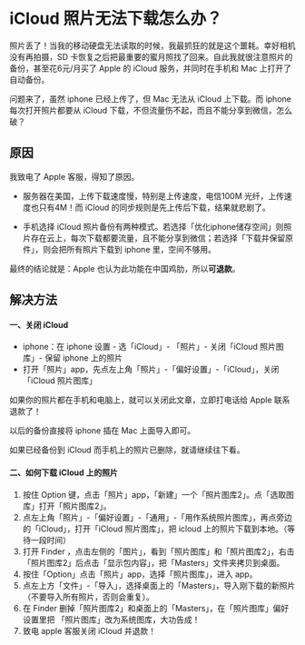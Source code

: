 # iCloud 照片无法下载怎么办？

照片丢了！当我的移动硬盘无法读取的时候，我最抓狂的就是这个噩耗。幸好相机没有再拍摄，SD 卡恢复之后把最重要的蜜月照找了回来。自此我就很注意照片的备份，甚至花6元/月买了 Apple 的 iCloud 服务，并同时在手机和 Mac 上打开了自动备份。

问题来了，虽然 iphone 已经上传了，但 Mac 无法从 iCloud 上下载。而 iphone 每次打开照片都要从 iCloud 下载，不但流量伤不起，而且不能分享到微信，怎么破？

## 原因

我致电了 Apple 客服，得知了原因。

- 服务器在美国，上传下载速度慢，特别是上传速度，电信100M 光纤，上传速度也只有4M！而 iCloud 的同步规则是先上传后下载，结果就悲剧了。

- 手机选择 iCloud 照片备份有两种模式。若选择「优化iphone储存空间」则照片存在云上，每次下载都要流量，且不能分享到微信；若选择「下载并保留原件」，则会把所有照片下载到 iphone 里，空间不够用。

最终的结论就是：Apple 也认为此功能在中国鸡肋，所以**可退款**。

## 解决方法

#### 一、关闭  iCloud

- iphone：在 iphone 设置 - 选「iCloud」- 「照片」- 关闭「iCloud 照片图库」- 保留 iphone 上的照片
- 打开「照片」app，先点左上角「照片」-「偏好设置」-「iCloud」，关闭 「iCloud 照片图库」

如果你的照片都在手机和电脑上，就可以关闭此文章，立即打电话给 Apple 联系退款了！

以后的备份直接将 iphone 插在 Mac 上面导入即可。

如果已经备份到 iCloud 而手机上的照片已删除，就请继续往下看。

#### 二、如何下载 iCloud 上的照片

1. 按住 Option 键，点击「照片」app，「新建」一个「照片图库2」。点「选取图库」打开「照片图库2」。
2. 点左上角「照片」-「偏好设置」-「通用」-「用作系统照片图库」，再点旁边的「iCloud」，打开「iCloud 照片图库」，把 icloud 上的照片下载到本地。（等待一段时间）
3. 打开 Finder ，点击左侧的「图片」，看到「照片图库」和「照片图库2」，右击「照片图库2」后点击「显示包内容」，把「Masters」文件夹拷贝到桌面。
4. 按住「Option」点击「照片」app，选择「照片图库」，进入 app。
5. 点左上方「文件」-「导入」，选择桌面上的「Masters」，导入刚下载的新照片（不要导入所有照片，否则会重复）。
6. 在 Finder 删掉「照片图库2」和桌面上的「Masters」，在「照片图库」偏好设置里把 「照片图库」改为系统图库，大功告成！
7. 致电 apple 客服关闭 iCloud 并退款！